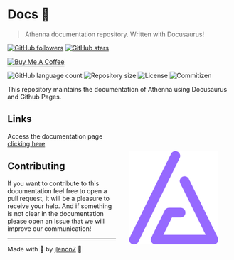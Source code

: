 # Docs 🦖

> Athenna documentation repository. Written with Docusaurus!

[![GitHub followers](https://img.shields.io/github/followers/athennaio.svg?style=social&label=Follow&maxAge=2592000)](https://github.com/athennaio?tab=followers)
[![GitHub stars](https://img.shields.io/github/stars/athennaio/docs.svg?style=social&label=Star&maxAge=2592000)](https://github.com/athennaio/docs/stargazers/)

<p>
    <a href="https://www.buymeacoffee.com/athenna" target="_blank"><img src="https://www.buymeacoffee.com/assets/img/custom_images/orange_img.png" alt="Buy Me A Coffee" style="height: 41px !important;width: 174px !important;box-shadow: 0px 3px 2px 0px rgba(190, 190, 190, 0.5) !important;-webkit-box-shadow: 0px 3px 2px 0px rgba(190, 190, 190, 0.5) !important;" ></a>
</p>

<p>
  <img alt="GitHub language count" src="https://img.shields.io/github/languages/count/athennaio/docs?style=for-the-badge&logo=appveyor">

  <img alt="Repository size" src="https://img.shields.io/github/repo-size/athennaio/docs?style=for-the-badge&logo=appveyor">

  <img alt="License" src="https://img.shields.io/badge/license-MIT-brightgreen?style=for-the-badge&logo=appveyor">

  <img alt="Commitizen" src="https://img.shields.io/badge/commitizen-friendly-brightgreen?style=for-the-badge&logo=appveyor">
</p>

This repository maintains the documentation of Athenna using Docusaurus and Github Pages.

<img src=".github/logo.svg" width="200px" align="right" hspace="30px" vspace="100px">

## Links

Access the documentation page [clicking here](https://athenna.io)

## Contributing

If you want to contribute to this documentation feel free to open a pull request, it will be a pleasure to receive your help.
And if something is not clear in the documentation please open an Issue that we will improve our communication!

---

Made with 🖤 by [jlenon7](https://github.com/jlenon7) 👋
